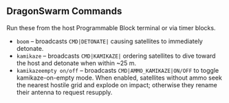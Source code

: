 ## DragonSwarm Commands

Run these from the host Programmable Block terminal or via timer blocks.

* `boom` – broadcasts `CMD|DETONATE|` causing satellites to immediately detonate.
* `kamikaze` – broadcasts `CMD|KAMIKAZE|` ordering satellites to dive toward the host and detonate when within ~25 m.
* `kamikazeempty on/off` – broadcasts `CMD|AMMO_KAMIKAZE|ON/OFF` to toggle kamikaze-on-empty mode. When enabled, satellites without ammo seek the nearest hostile grid and explode on impact; otherwise they rename their antenna to request resupply.
